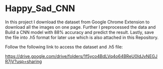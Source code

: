 # Happy_Sad_CNN
In this project I download the dataset from Google Chrome Extension to download all the images on one page. Further I preprocessed the data and Build a CNN model with 88% accuracy and predict the result. Lastly, save the file into .h5 format for later use which is also attached in this Repository.


Follow the following link to access the dataset and .h5 file:

https://drive.google.com/drive/folders/1f5yco4BdLVq4o64BReU0IdJvNEGJR7jV?usp=sharing
